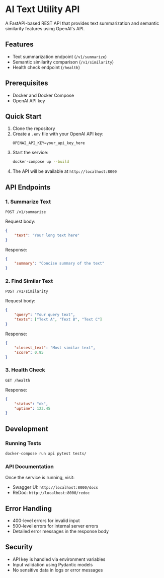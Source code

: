 # AI Text Utility API

A FastAPI-based REST API that provides text summarization and semantic similarity features using OpenAI's API.

## Features

- Text summarization endpoint (`/v1/summarize`)
- Semantic similarity comparison (`/v1/similarity`)
- Health check endpoint (`/health`)

## Prerequisites

- Docker and Docker Compose
- OpenAI API key

## Quick Start

1. Clone the repository
2. Create a `.env` file with your OpenAI API key:
   ```
   OPENAI_API_KEY=your_api_key_here
   ```
3. Start the service:
   ```bash
   docker-compose up --build
   ```
4. The API will be available at `http://localhost:8000`

## API Endpoints

### 1. Summarize Text
```
POST /v1/summarize
```
Request body:
```json
{
    "text": "Your long text here"
}
```
Response:
```json
{
    "summary": "Concise summary of the text"
}
```

### 2. Find Similar Text
```
POST /v1/similarity
```
Request body:
```json
{
    "query": "Your query text",
    "texts": ["Text A", "Text B", "Text C"]
}
```
Response:
```json
{
    "closest_text": "Most similar text",
    "score": 0.95
}
```

### 3. Health Check
```
GET /health
```
Response:
```json
{
    "status": "ok",
    "uptime": 123.45
}
```

## Development

### Running Tests
```bash
docker-compose run api pytest tests/
```

### API Documentation
Once the service is running, visit:
- Swagger UI: `http://localhost:8000/docs`
- ReDoc: `http://localhost:8000/redoc`

## Error Handling

- 400-level errors for invalid input
- 500-level errors for internal server errors
- Detailed error messages in the response body

## Security

- API key is handled via environment variables
- Input validation using Pydantic models
- No sensitive data in logs or error messages
